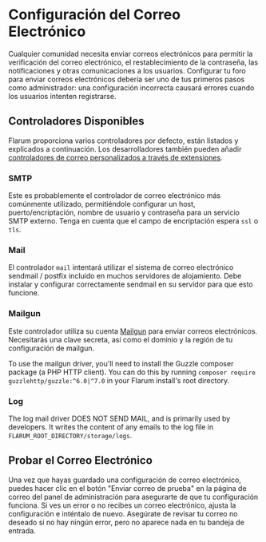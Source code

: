 # Configuración del Correo Electrónico

Cualquier comunidad necesita enviar correos electrónicos para permitir la verificación del correo electrónico, el restablecimiento de la contraseña, las notificaciones y otras comunicaciones a los usuarios. Configurar tu foro para enviar correos electrónicos debería ser uno de tus primeros pasos como administrador: una configuración incorrecta causará errores cuando los usuarios intenten registrarse.

## Controladores Disponibles

Flarum proporciona varios controladores por defecto, están listados y explicados a continuación. Los desarrolladores también pueden añadir [controladores de correo personalizados a través de extensiones](extend/mail.md).

### SMTP

Este es probablemente el controlador de correo electrónico más comúnmente utilizado, permitiéndole configurar un host, puerto/encriptación, nombre de usuario y contraseña para un servicio SMTP externo. Tenga en cuenta que el campo de encriptación espera `ssl` o `tls`.

### Mail

El controlador `mail` intentará utilizar el sistema de correo electrónico sendmail / postfix incluido en muchos servidores de alojamiento. Debe instalar y configurar correctamente sendmail en su servidor para que esto funcione.

### Mailgun

Este controlador utiliza su cuenta [Mailgun](https://www.mailgun.com/) para enviar correos electrónicos. Necesitarás una clave secreta, así como el dominio y la región de tu configuración de mailgun.

To use the mailgun driver, you'll need to install the Guzzle composer package (a PHP HTTP client). You can do this by running `composer require guzzlehttp/guzzle:^6.0|^7.0` in your Flarum install's root directory.

### Log

The log mail driver DOES NOT SEND MAIL, and is primarily used by developers. It writes the content of any emails to the log file in `FLARUM_ROOT_DIRECTORY/storage/logs`.

## Probar el Correo Electrónico

Una vez que hayas guardado una configuración de correo electrónico, puedes hacer clic en el botón "Enviar correo de prueba" en la página de correo del panel de administración para asegurarte de que tu configuración funciona. Si ves un error o no recibes un correo electrónico, ajusta la configuración e inténtalo de nuevo. Asegúrate de revisar tu correo no deseado si no hay ningún error, pero no aparece nada en tu bandeja de entrada.
